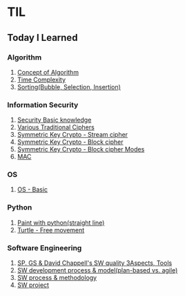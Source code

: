 # TIL
Today I Learned
---
### Algorithm
 1. [Concept of Algorithm](https://github.com/ParkDH0809/TIL/blob/main/Algorithm/1.%20Concept%20of%20Algorithm.md)
 2. [Time Complexity](https://github.com/ParkDH0809/TIL/blob/main/Algorithm/2.%20Time%20Complexity.md)
 3. [Sorting(Bubble, Selection, Insertion)](https://github.com/ParkDH0809/TIL/blob/main/Algorithm/3.%20Sorting(bubble%2C%20Selection%2C%20insertion).md)
### Information Security
 1. [Security Basic knowledge](https://github.com/ParkDH0809/TIL/blob/main/Information%20Security/1.%20Security%20-%20Basic.md)
 2. [Various Traditional Ciphers](https://github.com/ParkDH0809/TIL/blob/main/Information%20Security/2.%20Various%20Traditional%20Ciphers.md)
 3. [Symmetric Key Crypto - Stream cipher](https://github.com/ParkDH0809/TIL/blob/main/Information%20Security/3.%20Symmetric%20Key%20Crypto%20-%20Stream%20cipher.md)
 4. [Symmetric Key Crypto - Block cipher](https://github.com/ParkDH0809/TIL/blob/main/Information%20Security/4.%20Symmetric%20Key%20Crypto%20-%20Block%20cipher.md)
 5. [Symmetric Key Crypto - Block cipher Modes](https://github.com/ParkDH0809/TIL/blob/main/Information%20Security/5.%20Symmetric%20Key%20Crypto%20-%20Block%20cipher%20Modes.md)
 6. [MAC](https://github.com/ParkDH0809/TIL/blob/main/Information%20Security/6.%20Data%20Integrity%20-%20MAC.md)
### OS
1. [OS - Basic](https://github.com/ParkDH0809/TIL/blob/main/Operating%20System/1.%20OS%20%EC%84%9C%EB%A1%A0.md)

### Python  
 1. [Paint with python(straight line)](https://github.com/ParkDH0809/TIL/blob/main/Python/1.%20Paint%20with%20python(straight%20line).md)
 2. [Turtle - Free movement](https://github.com/ParkDH0809/TIL/blob/main/Python/2.%20Turtle%20-%20%EC%9A%B8%ED%83%80%EB%A6%AC%20%EC%95%88%EC%9D%98%20%EA%B1%B0%EB%B6%81%EC%9D%B4.md)

### Software Engineering
 1. [SP. GS & David Chappell's SW quality 3Aspects, Tools](https://github.com/ParkDH0809/TIL/blob/main/Software%20engineering/1.%20SP%2C%20GS%20%EC%9D%B8%EC%A6%9D%20%EC%A0%9C%EB%8F%84.md)
 2. [SW development process & model(plan-based vs. agile)](https://github.com/ParkDH0809/TIL/blob/main/Software%20engineering/2.%20SW%20development%20process%20%26%20model.md)
3. [SW process & methodology](https://github.com/ParkDH0809/TIL/blob/main/Software%20engineering/3.%20SW%20process%20%26%20methodology.md)
4. [SW project](https://github.com/ParkDH0809/TIL/blob/main/Software%20engineering/4.%20Project.md)

